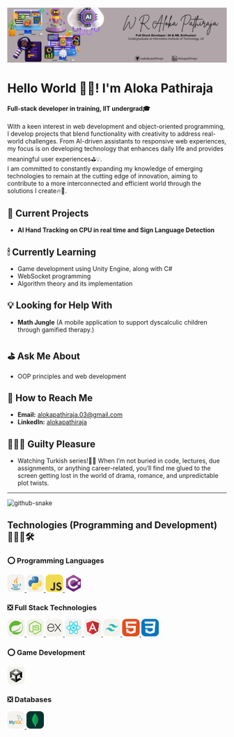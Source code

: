 ![Profile Banner](https://github.com/webdevpathiraja/webdevpathiraja/blob/main/Your%20paragraph%20text.png)
# Hello World 👋🏼! I'm Aloka Pathiraja

#### Full-stack developer in training, IIT undergrad🎓

With a keen interest in web development and object-oriented programming, I develop projects that blend functionality with creativity to address real-world challenges. From AI-driven assistants to responsive web experiences, my focus is on developing technology that enhances daily life and provides meaningful user experiences⛳💡.  
I am committed to constantly expanding my knowledge of emerging technologies to remain at the cutting edge of innovation, aiming to contribute to a more interconnected and efficient world through the solutions I create🔥💯.

## 🔭 Current Projects
- **AI Hand Tracking on CPU in real time and Sign Language Detection**

## 🕯 Currently Learning
- Game development using Unity Engine, along with C#
- WebSocket programming
- Algorithm theory and its implementation

## 💡 Looking for Help With
- **Math Jungle** (A mobile application to support dyscalculic children through gamified therapy.)

## ⛳ Ask Me About
- OOP principles and web development

## 📨 How to Reach Me
- **Email:** alokapathiraja.03@gmail.com  
- **LinkedIn:** [alokapathiraja](https://www.linkedin.com/in/alokapathiraja)

## 🤷🏻‍♀ Guilty Pleasure
- Watching Turkish series!🫶🏻 When I’m not buried in code, lectures, due assignments, or anything career-related, you’ll find me glued to the screen getting lost in the world of drama, romance, and unpredictable plot twists.

---

<picture>
  <source media="(prefers-color-scheme: dark)" srcset="https://raw.githubusercontent.com/tobiasmeyhoefer/tobiasmeyhoefer/output/github-snake-dark.svg" />
  <source media="(prefers-color-scheme: light)" srcset="https://raw.githubusercontent.com/tobiasmeyhoefer/tobiasmeyhoefer/output/github-snake.svg" />
  <img alt="github-snake" src="https://raw.githubusercontent.com/tobiasmeyhoefer/tobiasmeyhoefer/output/github-snake.svg" />
</picture>

## Technologies (Programming and Development) 👩🏼‍💻🛠️

### ⭕ Programming Languages
<p>
  <a href="https://www.java.com" target="_blank"> <img src="https://github.com/tandpfun/skill-icons/blob/main/icons/Java-Light.svg" alt="Java" width="40" height="40"/> </a>
  <a href="https://www.python.org" target="_blank"> <img src="https://github.com/tandpfun/skill-icons/blob/main/icons/Python-Light.svg" alt="Python" width="40" height="40"/> </a>
  <a href="https://developer.mozilla.org/en-US/docs/Web/JavaScript" target="_blank"> <img src="https://github.com/tandpfun/skill-icons/blob/main/icons/JavaScript.svg" alt="JavaScript" width="40" height="40"/> </a>
  <a href="https://learn.microsoft.com/en-us/dotnet/csharp/" target="_blank"> <img src="https://raw.githubusercontent.com/devicons/devicon/master/icons/csharp/csharp-original.svg" alt="C#" width="40" height="40"/> </a>
</p>

### ❎ Full Stack Technologies
<p>
  <a href="https://spring.io" target="_blank"> <img src="https://github.com/tandpfun/skill-icons/blob/main/icons/Spring-Light.svg" alt="Spring" width="40" height="40"/> </a>
  <a href="https://nodejs.org" target="_blank"> <img src="https://github.com/tandpfun/skill-icons/blob/main/icons/NodeJS-Light.svg" alt="Node.js" width="40" height="40"/> </a>
  <a href="https://expressjs.com" target="_blank"> <img src="https://github.com/tandpfun/skill-icons/blob/main/icons/ExpressJS-Light.svg" alt="Express.js" width="40" height="40"/> </a>
  <a href="https://react.dev" target="_blank"> <img src="https://github.com/tandpfun/skill-icons/blob/main/icons/React-Light.svg" alt="React" width="40" height="40"/> </a>
  <a href="https://angular.io" target="_blank"> <img src="https://github.com/tandpfun/skill-icons/blob/main/icons/Angular-Light.svg" alt="Angular" width="40" height="40"/> </a>
  <a href="https://tailwindcss.com" target="_blank"> <img src="https://github.com/tandpfun/skill-icons/blob/main/icons/TailwindCSS-Light.svg" alt="Tailwind CSS" width="40" height="40"/> </a>
  <a href="https://developer.mozilla.org/en-US/docs/Web/HTML" target="_blank"> <img src="https://github.com/tandpfun/skill-icons/blob/main/icons/HTML.svg" alt="HTML5" width="40" height="40"/> </a>
  <a href="https://developer.mozilla.org/en-US/docs/Web/CSS" target="_blank"> <img src="https://github.com/tandpfun/skill-icons/blob/main/icons/CSS.svg" alt="CSS3" width="40" height="40"/> </a>
</p>

### ⭕ Game Development
<p>
  <a href="https://unity.com" target="_blank"> <img src="https://github.com/tandpfun/skill-icons/blob/main/icons/Unity-Light.svg" alt="Unity" width="40" height="40"/> </a>
</p>

### ❎ Databases
<p>
  <a href="https://www.mysql.com" target="_blank"> <img src="https://github.com/tandpfun/skill-icons/blob/main/icons/MySQL-Light.svg" alt="MySQL" width="40" height="40"/> </a>
  <a href="https://www.mongodb.com" target="_blank"> <img src="https://github.com/tandpfun/skill-icons/blob/main/icons/MongoDB.svg" alt="MongoDB" width="40" height="40"/> </a>
</p>
